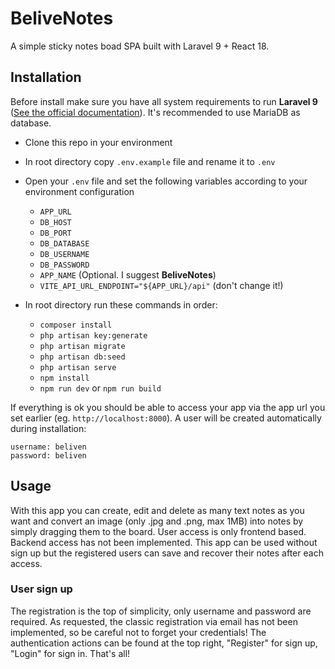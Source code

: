 # BeliveNotes

A simple sticky notes boad SPA built with Laravel 9 + React 18.

  ## Installation

Before install make sure you have all system requirements to run <strong>Laravel 9</strong> (<a  target="_blank"  href="https://laravel.com/docs/9.x/deployment">See the official documentation</a>). It's recommended to use MariaDB as database.

- Clone this repo in your environment
- In root directory copy `.env.example` file and rename it to `.env`
- Open your `.env` file and set the following variables according to your environment configuration
    
    - `APP_URL`
    - `DB_HOST`
    - `DB_PORT`
    - `DB_DATABASE`
    - `DB_USERNAME`
    - `DB_PASSWORD`
    - `APP_NAME` (Optional. I suggest **BeliveNotes**)
    - `VITE_API_URL_ENDPOINT="${APP_URL}/api"` (don't change it!)
 - In root directory run these commands in order:
    - `composer install`
    - `php artisan key:generate`
    - `php artisan migrate`
    - `php artisan db:seed`
    - `php artisan serve`
    - `npm install`
    - `npm run dev` or `npm run build`
 
 If everything is ok you should be able to access your app via the app url you set earlier (eg. `http://localhost:8000`).
 A user will be created automatically during installation:
    
    username: beliven
    password: beliven

## Usage

With this app you can create, edit and delete as many text notes as you want and convert an image (only .jpg and .png, max 1MB) into notes by simply dragging them to the board.
User access is only frontend based. Backend access has not been implemented.
This app can be used without sign up but the registered users can save and recover their notes after each access.


### User sign up
The registration is the top of simplicity, only username and password are required. As requested, the classic registration via email has not been implemented, so be careful not to forget your credentials!
The authentication actions can be found at the top right, "Register" for sign up, "Login" for sign in. That's all! 
